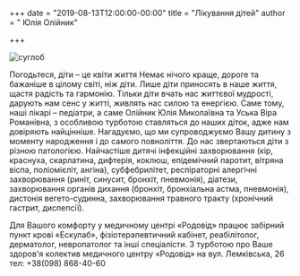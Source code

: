 +++
date = "2019-08-13T12:00:00-00:00"
title = "Лікування дітей"
author = " Юлія Олійник"

+++

![cуглоб](/images/dytyna.jpg)

Погодьтеся, діти – це квіти життя Немає нічого краще, дороге та бажаніше в цілому світі, ніж діти. Лише діти приносять в наше життя, щастя радість та гармонію. Тільки діти вчать нас життєвої мудрості, дарують нам сенс у житті, живлять нас силою та енергією. Саме тому, наші лікарі – педіатри, а саме Олійник Юлія Миколаївна та Уська Віра Романівна, з особливою турботою ставляться до наших діток, адже нам довіряють найцінніше. Нагадуємо, що ми супроводжуємо Вашу дитину з моменту народження і до самого повноліття. До нас звертаються діти з різною патологією. Найчастіше дитячі інфекційні захворювання (кір, краснуха, скарлатина, дифтерія, коклюш, епідемічний паротит, вітряна віспа, поліомієліт, ангіна), субфебрилітет, респіраторні алергічні захворювання (риніт, синусит, бронхіт, пневмонія), діатези, захворювання органів дихання (бронхіт, бронхіальна астма, пневмонія), дистонія вегето-судинна, захворювання травного тракту (хронічний гастрит, диспепсії). 

Для Вашого комфорту у медичному центрі «Родовід» працює забірний пункт крові «Ескулаб», фізіотерапевтичний кабінет, реабілітолог, дерматолог, невропатолог та інші спеціалісти. З турботою про Ваше здоров'я колектив медичного центру «Родовід» на вул. Лемківська, 26 тел: +38(098) 868-40-60
